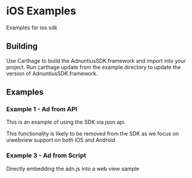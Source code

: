 # iOS Examples

Examples for ios sdk

## Building

Use Carthage to build the AdnuntiusSDK.framework and import into your project.  Run carthage update from the example 
directory to update the version of AdnuntiusSDK.framework.

## Examples

### Example 1 - Ad from API

This is an example of using the SDK via json api

This functionality is likely to be removed from the SDK as we focus on uiwebview support on both iOS and Android

### Example 3 - Ad from Script

Directly embedding the adn.js into a web view sample

